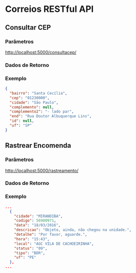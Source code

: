 # Correios RESTful API

## Consultar CEP

### Parâmetros

[http://localhost:5000/consultacep/](http://localhost:5000/consultacep/)

### Dados de Retorno

### Exemplo

```json
{
  "bairro": "Santa Cecília",
  "cep": "01230000",
  "cidade": "São Paulo",
  "complemento": null,
  "complemento2": "- lado par",
  "end": "Rua Doutor Albuquerque Lins",
  "id": null,
  "uf": "SP"
}
```

## Rastrear Encomenda

### Parâmetros

[http://localhost:5000/rastreamento/](http://localhost:5000/rastreamento/)

### Dados de Retorno

### Exemplo

```json
...
  {
    "cidade": "MIRANDIBA",
    "codigo": 56980971,
    "data": "18/03/2016",
    "descricao": "Objeto, ainda, não chegou na unidade.",
    "detalhe": "Por favor, aguarde.",
    "hora": "15:43",
    "local": "AGC VILA DE CACHOEIRINHA",
    "status": "09",
    "tipo": "BDR",
    "uf": "PE"
  },
...
```
